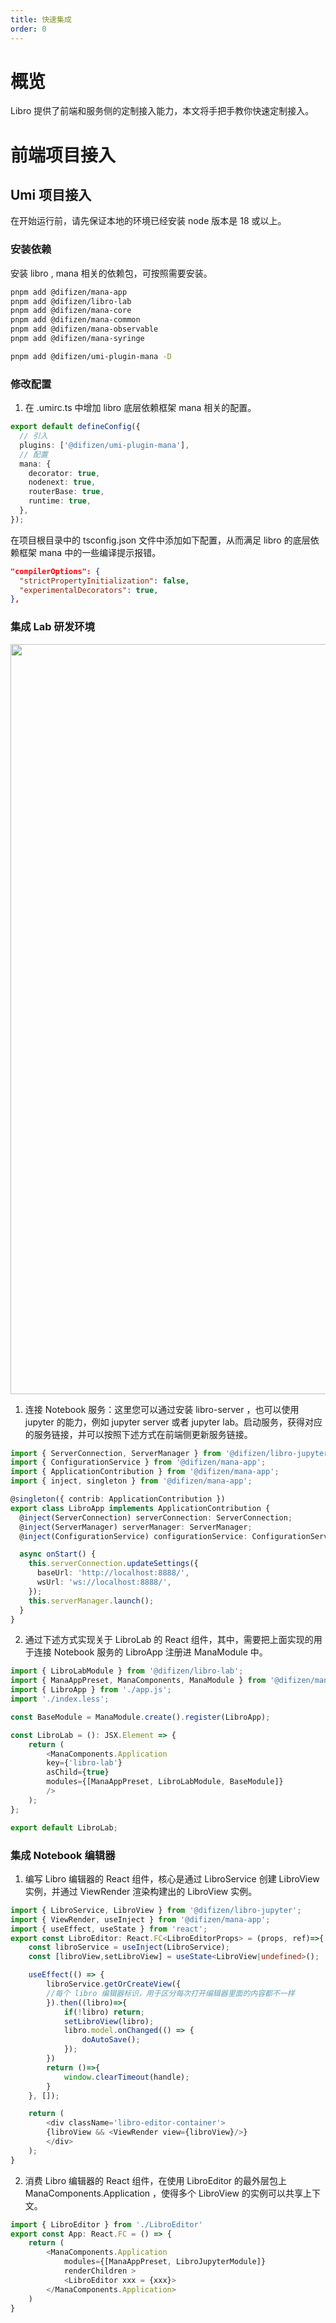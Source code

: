 ```yaml
---
title: 快速集成
order: 0
---
```


# 概览

Libro 提供了前端和服务侧的定制接入能力，本文将手把手教你快速定制接入。

# 前端项目接入

## Umi 项目接入

在开始运行前，请先保证本地的环境已经安装 node 版本是 18 或以上。

### 安装依赖

安装 libro , mana 相关的依赖包，可按照需要安装。

```bash
pnpm add @difizen/mana-app
pnpm add @difizen/libro-lab
pnpm add @difizen/mana-core
pnpm add @difizen/mana-common
pnpm add @difizen/mana-observable
pnpm add @difizen/mana-syringe

pnpm add @difizen/umi-plugin-mana -D
```

### 修改配置

1. 在 .umirc.ts 中增加 libro 底层依赖框架 mana 相关的配置。

```typescript
export default defineConfig({
  // 引入
  plugins: ['@difizen/umi-plugin-mana'],
  // 配置
  mana: {
    decorator: true,
    nodenext: true,
    routerBase: true,
    runtime: true,
  },
});
```

在项目根目录中的 tsconfig.json 文件中添加如下配置，从而满足 libro 的底层依赖框架 mana 中的一些编译提示报错。

```json
"compilerOptions": {
  "strictPropertyInitialization": false,
  "experimentalDecorators": true,
},
```

### 集成 Lab 研发环境

<img
    src="https://mdn.alipayobjects.com/huamei_zabatk/afts/img/A*u40VR6qi_E0AAAAAAAAAAAAADvyTAQ/original"
    width="1200"
/>

1. 连接 Notebook 服务：这里您可以通过安装 libro-server ，也可以使用 jupyter 的能力，例如 jupyter server 或者 jupyter lab。启动服务，获得对应的服务链接，并可以按照下述方式在前端侧更新服务链接。

```typescript
import { ServerConnection, ServerManager } from '@difizen/libro-jupyter';
import { ConfigurationService } from '@difizen/mana-app';
import { ApplicationContribution } from '@difizen/mana-app';
import { inject, singleton } from '@difizen/mana-app';

@singleton({ contrib: ApplicationContribution })
export class LibroApp implements ApplicationContribution {
  @inject(ServerConnection) serverConnection: ServerConnection;
  @inject(ServerManager) serverManager: ServerManager;
  @inject(ConfigurationService) configurationService: ConfigurationService;

  async onStart() {
    this.serverConnection.updateSettings({
      baseUrl: 'http://localhost:8888/',
      wsUrl: 'ws://localhost:8888/',
    });
    this.serverManager.launch();
  }
}
```

2. 通过下述方式实现关于 LibroLab 的 React 组件，其中，需要把上面实现的用于连接 Notebook 服务的 LibroApp 注册进 ManaModule 中。

```typescript
import { LibroLabModule } from '@difizen/libro-lab';
import { ManaAppPreset, ManaComponents, ManaModule } from '@difizen/mana-app';
import { LibroApp } from './app.js';
import './index.less';

const BaseModule = ManaModule.create().register(LibroApp);

const LibroLab = (): JSX.Element => {
    return (
        <ManaComponents.Application
        key={'libro-lab'}
        asChild={true}
        modules={[ManaAppPreset, LibroLabModule, BaseModule]}
        />
    );
};

export default LibroLab;
```

### 集成 Notebook 编辑器

1. 编写 Libro 编辑器的 React 组件，核心是通过 LibroService 创建 LibroView 实例，并通过 ViewRender 渲染构建出的 LibroView 实例。

```typescript
import { LibroService, LibroView } from '@difizen/libro-jupyter';
import { ViewRender, useInject } from '@difizen/mana-app';
import { useEffect, useState } from 'react';
export const LibroEditor: React.FC<LibroEditorProps> = (props, ref)=>{
    const libroService = useInject(LibroService);
    const [libroView,setLibroView] = useState<LibroView|undefined>();

    useEffect(() => {
        libroService.getOrCreateView({
        //每个 libro 编辑器标识，用于区分每次打开编辑器里面的内容都不一样
        }).then((libro)=>{
            if(!libro) return;
            setLibroView(libro);
            libro.model.onChanged(() => {
                doAutoSave();
            });
        })
        return ()=>{
            window.clearTimeout(handle);
        }
    }, []);

    return (
        <div className='libro-editor-container'>
        {libroView && <ViewRender view={libroView}/>}
        </div>
    );
}
```

2. 消费 Libro 编辑器的 React 组件，在使用 LibroEditor 的最外层包上 ManaComponents.Application ，使得多个 LibroView 的实例可以共享上下文。

```typescript
import { LibroEditor } from './LibroEditor'
export const App: React.FC = () => {
    return (
        <ManaComponents.Application
            modules={[ManaAppPreset, LibroJupyterModule]}
            renderChildren >
            <LibroEditor xxx = {xxx}>
        </ManaComponents.Application>
    )
}
```
